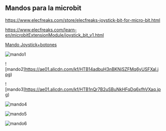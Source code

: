 ## Mandos para la microbit


https://www.elecfreaks.com/store/elecfreaks-joystick-bit-for-micro-bit.html

https://www.elecfreaks.com/learn-en/microbitExtensionModule/joystick_bit_v1.html

[Mando Joystick+botones](https://es.aliexpress.com/item/Joystick-Placa-de-expansi-n-del-m-dulo-de-Joystick-de-bits-carcasa-acr-lica-transparente/32918186399.html?spm=a2g0s.12269583.0.0.64ba76283V9evZ)

![mando1](https://ae01.alicdn.com/kf/HTB1iqoPuvImBKNjSZFlq6A43FXaS.jpg)

![mando2]https://ae01.alicdn.com/kf/HTB14adbuH3nBKNjSZFMq6yUSFXal.jpg)

![mando3]https://ae01.alicdn.com/kf/HTB1nQr7B2uSBuNkHFqDq6xfhVXaq.jpg)

![mando4](https://i.imgur.com/UHbfzjJ.png)

![mando5](https://i.imgur.com/MlHtxuK.png)

![mando6](https://i.imgur.com/C5JefKZ.png)
